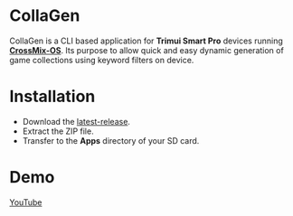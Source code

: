 # CollaGen
CollaGen is a CLI based application for **Trimui Smart Pro** devices running **[CrossMix-OS](https://github.com/cizia64/CrossMix-OS)**. Its purpose to allow quick and easy dynamic generation of game collections using keyword filters on device.

# Installation
* Download the [latest-release](https://github.com/rkr87/CollaGen/releases/latest/download/CollaGen.zip).
* Extract the ZIP file.
* Transfer to the **Apps** directory of your SD card.

# Demo
[YouTube](https://youtu.be/J7xB8rnWBoU)
